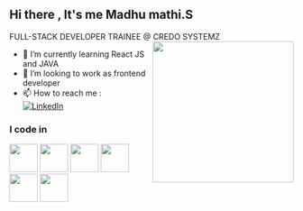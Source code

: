 ## Hi there , It's me Madhu mathi.S

FULL-STACK DEVELOPER TRAINEE @ CREDO SYSTEMZ
<img align="right" width="250" height="250" src="https://cdn.hashnode.com/res/hashnode/image/upload/v1681562508365/k96z0x3Vj.gif">                                                
- 🌱 I’m currently learning React JS and JAVA
- 👯 I’m looking to work as frontend developer
- 📫 How to reach me :
<br />  [![LinkedIn](https://img.shields.io/badge/LinkedIn-0077B5?style=for-the-badge&logo=linkedin&logoColor=white)](https://www.linkedin.com/in/madhu-mathi-s-58528726a)


### I code in
 <img height="50" width="50" src="https://img.icons8.com/color/48/000000/html-5.png" /> <img height="50" width="50" src="https://img.icons8.com/color/48/000000/css3.png" />  <img height="50" width="50" src="https://img.icons8.com/color/48/000000/bootstrap.png" />
<img height="50" width="50" src="https://img.icons8.com/color/48/000000/javascript.png"/> <img height="50" width="50" src="https://img.icons8.com/?size=100&id=123603&format=png&color=000000" />  <img height="50" width="50" src="https://img.icons8.com/color/48/000000/java-coffee-cup-logo.png" />


